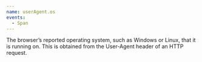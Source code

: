 ```yaml
---
name: userAgent.os
events:
  - Span
---
```


The browser’s reported operating system, such as Windows or Linux, that it is running on. This is obtained from the User-Agent header of an HTTP request.